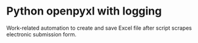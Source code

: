 # Python openpyxl with logging

Work-related automation to create and save Excel file after script scrapes electronic submission form.
